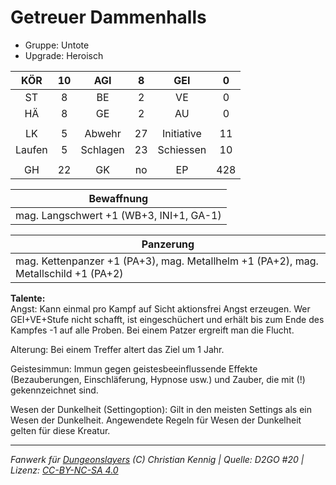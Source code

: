 # Getreuer Dammenhalls  
- Gruppe: Untote  
- Upgrade: Heroisch  

| KÖR | 10 | AGI | 8 | GEI | 0 |
| :-: | :-: | :-: | :-: | :-: | :-: |
| ST | 8 | BE | 2 | VE | 0 |
| HÄ | 8 | GE | 2 | AU | 0 |
|  |
| LK | 5 | Abwehr | 27 | Initiative | 11 |
| Laufen | 5 | Schlagen | 23 | Schiessen | 10 |
|  |
| GH | 22 | GK | no | EP | 428 |

| Bewaffnung |
| --- |
| mag. Langschwert +1 (WB+3, INI+1, GA-1) |


| Panzerung |
| --- |
| mag. Kettenpanzer +1 (PA+3), mag. Metallhelm +1 (PA+2), mag. Metallschild +1 (PA+2) |


**Talente:**  
Angst: Kann einmal pro Kampf auf Sicht aktionsfrei Angst erzeugen. Wer GEI+VE+Stufe nicht schafft, ist eingeschüchert und erhält bis zum Ende des Kampfes -1 auf alle Proben. Bei einem Patzer ergreift man die Flucht.

Alterung: Bei einem Treffer altert das Ziel um 1 Jahr.

Geistesimmun: Immun gegen geistesbeeinflussende Effekte (Bezauberungen, Einschläferung, Hypnose usw.) und Zauber, die mit (!) gekennzeichnet sind.

Wesen der Dunkelheit (Settingoption): Gilt in den meisten Settings als ein Wesen der Dunkelheit. Angewendete Regeln für Wesen der Dunkelheit gelten für diese Kreatur.





___
*Fanwerk für [Dungeonslayers](https://www.dungeonslayers.net/) (C) Christian Kennig | Quelle: D2GO #20 | Lizenz: [CC-BY-NC-SA 4.0](https://creativecommons.org/licenses/by-nc-sa/4.0/deed.de)*